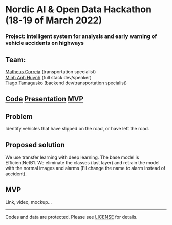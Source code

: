 # Nordic AI & Open Data Hackathon (18-19 of March 2022)

### Project: Intelligent system for analysis and early warning of vehicle accidents on highways

## Team:

[Matheus Correia](https://github.com/matheusgomesms) (transportation specialist)  
[Minh Anh Huynh](https://github.com/MarcX23) (full stack dev/speaker)  
[Tiago Tamagusko](https://github.com/tamagusko) (backend dev/transportation specialist)  

## [Code](https://colab.research.google.com/drive/1JdVmQ0kCw9Bqq_jKEYyZOD5ZCLBaZJMP#scrollTo=TJOoSNR1wQK8) [Presentation](https://www.canva.com/design/DAE7X42Qc-A/zB6M_xdH8WDGLdmbv8dRoA/view?utm_content=DAE7X42Qc-A&utm_campaign=designshare&utm_medium=link&utm_source=sharebutton) [MVP](https://image2alarm.herokuapp.com/)

## Problem

Identify vehicles that have slipped on the road, or have left the road.

## Proposed solution

We use transfer learning with deep learning. The base model is EfficientNetB1. We eliminate the classes (last layer) and retrain the model with the normal images and alarms (I'll change the name to alarm instead of accident).

## MVP

Link, video, mockup...

---

Codes and data are protected. Please see [LICENSE](LICENSE) for details.
